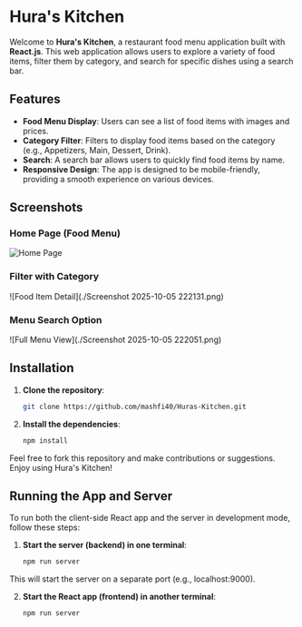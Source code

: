 # Hura's Kitchen

Welcome to **Hura's Kitchen**, a restaurant food menu application built with **React.js**. This web application allows users to explore a variety of food items, filter them by category, and search for specific dishes using a search bar.

## Features

- **Food Menu Display**: Users can see a list of food items with images and prices.
- **Category Filter**: Filters to display food items based on the category (e.g., Appetizers, Main, Dessert, Drink).
- **Search**: A search bar allows users to quickly find food items by name.
- **Responsive Design**: The app is designed to be mobile-friendly, providing a smooth experience on various devices.

## Screenshots

### Home Page (Food Menu)
![Home Page](https://github.com/mashfi40/Huras-Kitchen/raw/main/Screenshot_2025-10-05_220136.png)

### Filter with Category
![Food Item Detail](./Screenshot 2025-10-05 222131.png)

### Menu Search Option
![Full Menu View](./Screenshot 2025-10-05 222051.png)

## Installation

1. **Clone the repository**:
   ```bash
   git clone https://github.com/mashfi40/Huras-Kitchen.git
2. **Install the dependencies**:   
   ```bash
   npm install
   
Feel free to fork this repository and make contributions or suggestions. Enjoy using Hura's Kitchen!   

## Running the App and Server
To run both the client-side React app and the server in development mode, follow these steps:

1. **Start the server (backend) in one terminal**:
   ```bash
   npm run server
This will start the server on a separate port (e.g., localhost:9000).

2. **Start the React app (frontend) in another terminal**:
   ```bash
   npm run server





